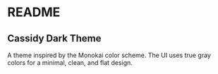 # README
## Cassidy Dark Theme
A theme inspired by the Monokai color scheme. The UI uses true gray colors for a minimal, clean, and flat design.
